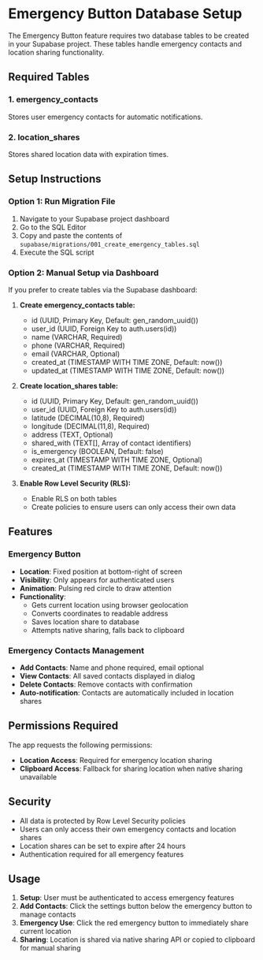 # Emergency Button Database Setup

The Emergency Button feature requires two database tables to be created in your Supabase project. These tables handle emergency contacts and location sharing functionality.

## Required Tables

### 1. emergency_contacts
Stores user emergency contacts for automatic notifications.

### 2. location_shares  
Stores shared location data with expiration times.

## Setup Instructions

### Option 1: Run Migration File
1. Navigate to your Supabase project dashboard
2. Go to the SQL Editor
3. Copy and paste the contents of `supabase/migrations/001_create_emergency_tables.sql`
4. Execute the SQL script

### Option 2: Manual Setup via Dashboard
If you prefer to create tables via the Supabase dashboard:

1. **Create emergency_contacts table:**
   - id (UUID, Primary Key, Default: gen_random_uuid())
   - user_id (UUID, Foreign Key to auth.users(id))
   - name (VARCHAR, Required)
   - phone (VARCHAR, Required)
   - email (VARCHAR, Optional)
   - created_at (TIMESTAMP WITH TIME ZONE, Default: now())
   - updated_at (TIMESTAMP WITH TIME ZONE, Default: now())

2. **Create location_shares table:**
   - id (UUID, Primary Key, Default: gen_random_uuid())
   - user_id (UUID, Foreign Key to auth.users(id))
   - latitude (DECIMAL(10,8), Required)
   - longitude (DECIMAL(11,8), Required)
   - address (TEXT, Optional)
   - shared_with (TEXT[], Array of contact identifiers)
   - is_emergency (BOOLEAN, Default: false)
   - expires_at (TIMESTAMP WITH TIME ZONE, Optional)
   - created_at (TIMESTAMP WITH TIME ZONE, Default: now())

3. **Enable Row Level Security (RLS):**
   - Enable RLS on both tables
   - Create policies to ensure users can only access their own data

## Features

### Emergency Button
- **Location**: Fixed position at bottom-right of screen
- **Visibility**: Only appears for authenticated users
- **Animation**: Pulsing red circle to draw attention
- **Functionality**: 
  - Gets current location using browser geolocation
  - Converts coordinates to readable address
  - Saves location share to database
  - Attempts native sharing, falls back to clipboard

### Emergency Contacts Management
- **Add Contacts**: Name and phone required, email optional
- **View Contacts**: All saved contacts displayed in dialog
- **Delete Contacts**: Remove contacts with confirmation
- **Auto-notification**: Contacts are automatically included in location shares

## Permissions Required

The app requests the following permissions:
- **Location Access**: Required for emergency location sharing
- **Clipboard Access**: Fallback for sharing location when native sharing unavailable

## Security

- All data is protected by Row Level Security policies
- Users can only access their own emergency contacts and location shares
- Location shares can be set to expire after 24 hours
- Authentication required for all emergency features

## Usage

1. **Setup**: User must be authenticated to access emergency features
2. **Add Contacts**: Click the settings button below the emergency button to manage contacts
3. **Emergency Use**: Click the red emergency button to immediately share current location
4. **Sharing**: Location is shared via native sharing API or copied to clipboard for manual sharing